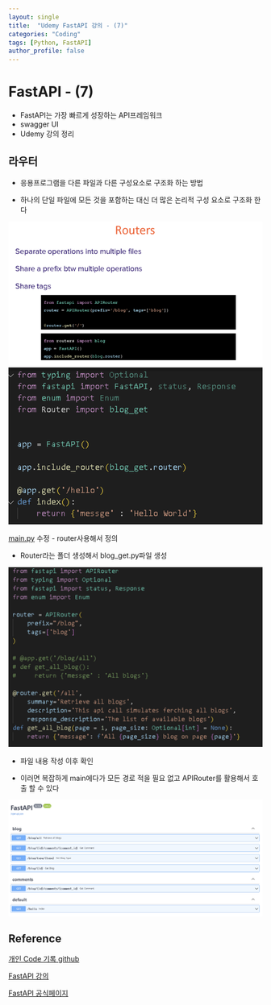 ```yaml
---
layout: single
title:  "Udemy FastAPI 강의 - (7)"
categories: "Coding"
tags: [Python, FastAPI]
author_profile: false
---
```


# FastAPI - (7)
   - FastAPI는 가장 빠르게 성장하는 API프레임워크
   - swagger UI
   - Udemy 강의 정리

## 라우터

  - 응용프로그램을 다른 파일과 다른 구성요소로 구조화 하는 방법

  - 하나의 단일 파일에 모든 것을 포함하는 대신 더 많은 논리적 구성 요소로 구조화 한다

  ![image-20240320114652974](/images/2023-01-17-FastAPI_udemy/image-20240320114652974.png)

  [main.py](http://main.py) 수정 - router사용해서 정의

  - Router라는 폴더 생성해서 blog_get.py파일 생성

  ![image-20240320114709207](/images/2023-01-17-FastAPI_udemy/image-20240320114709207.png)

  - 파일 내용 작성 이후 확인

  - 이러면 복잡하게 main에다가 모든 경로 적을 필요 없고 APIRouter를 활용해서 호출 할 수 있다

  ![image-20240320114723783](/images/2023-01-17-FastAPI_udemy/image-20240320114723783.png)


## Reference
[개인 Code 기록 github](https://github.com/chusonghyeon/FastAPI_Project)

[FastAPI 강의](https://www.udemy.com/course/completefastapi/?couponCode=KEEPLEARNING)

[FastAPI 공식페이지](https://fastapi.tiangolo.com/ko/)